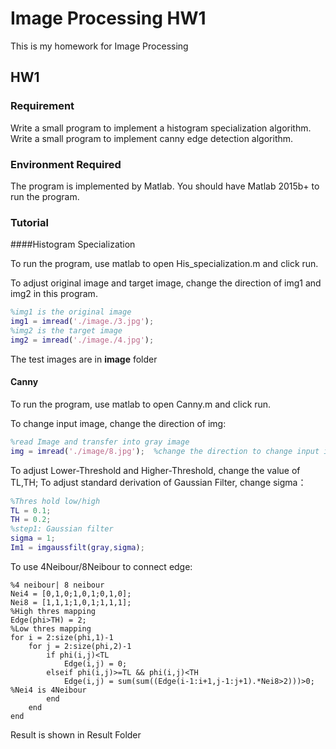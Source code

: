 # Image Processing HW1

  This is my homework for Image Processing

## HW1

### Requirement

Write a small program to implement a histogram specialization algorithm. Write a small program to implement canny edge detection algorithm.

### Environment Required

The program is implemented by Matlab. You should have Matlab 2015b+ to run the program.



### Tutorial

####Histogram Specialization

To run the program, use matlab to open His_specialization.m and click run.

To adjust original image and target image, change the direction of img1 and img2 in this program.

```matlab
%img1 is the original image
img1 = imread('./image./3.jpg');
%img2 is the target image
img2 = imread('./image./4.jpg');
```

The test images are in **image** folder



#### Canny

To run the program, use matlab to open Canny.m and click run.

To change input image, change the direction of img:

```matlab
%read Image and transfer into gray image
img = imread('./image/8.jpg');  %change the direction to change input image
```

To adjust Lower-Threshold and Higher-Threshold, change the value of TL,TH; To adjust standard derivation of Gaussian Filter, change sigma： 

```matlab
%Thres hold low/high
TL = 0.1;
TH = 0.2;
%step1: Gaussian filter
sigma = 1;
Im1 = imgaussfilt(gray,sigma);
```

To use 4Neibour/8Neibour to connect edge:

```
%4 neibour| 8 neibour
Nei4 = [0,1,0;1,0,1;0,1,0];
Nei8 = [1,1,1;1,0,1;1,1,1];
%High thres mapping
Edge(phi>TH) = 2;
%Low thres mapping
for i = 2:size(phi,1)-1
    for j = 2:size(phi,2)-1
        if phi(i,j)<TL
            Edge(i,j) = 0;
        elseif phi(i,j)>=TL && phi(i,j)<TH
            Edge(i,j) = sum(sum((Edge(i-1:i+1,j-1:j+1).*Nei8>2)))>0; %Nei4 is 4Neibour
        end
    end
end
```

Result is shown in Result Folder